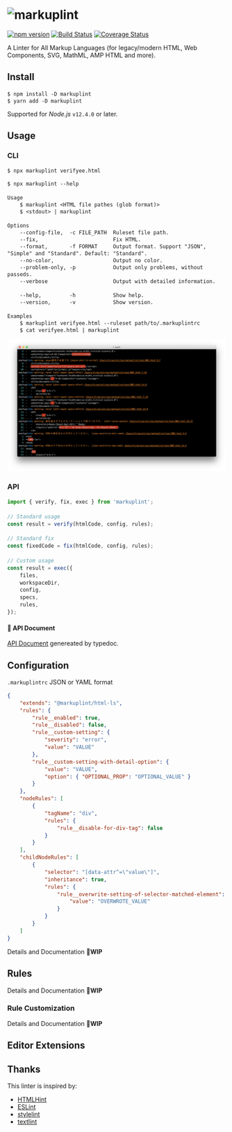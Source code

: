 # ![markuplint](https://cdn.rawgit.com/YusukeHirao/markuplint/HEAD/media/logo-v.svg)

[![npm version](https://badge.fury.io/js/markuplint.svg)](https://badge.fury.io/js/markuplint)
[![Build Status](https://travis-ci.org/markuplint/markuplint.svg?branch=next)](https://travis-ci.org/markuplint/markuplint) [![Coverage Status](https://coveralls.io/repos/github/markuplint/markuplint/badge.svg?branch=next)](https://coveralls.io/github/markuplint/markuplint?branch=next)

A Linter for All Markup Languages (for legacy/modern HTML, Web Components, SVG, MathML, AMP HTML and more).

## Install

```
$ npm install -D markuplint
$ yarn add -D markuplint
```

Supported for _Node.js_ `v12.4.0` or later.

## Usage

### CLI

```
$ npx markuplint verifyee.html
```

```
$ npx markuplint --help

Usage
	$ markuplint <HTML file pathes (glob format)>
	$ <stdout> | markuplint

Options
	--config-file,  -c FILE_PATH  Ruleset file path.
	--fix,                        Fix HTML.
	--format,       -f FORMAT     Output format. Support "JSON", "Simple" and "Standard". Default: "Standard".
	--no-color,                   Output no color.
	--problem-only, -p            Output only problems, without passeds.
	--verbose                     Output with detailed information.

	--help,         -h            Show help.
	--version,      -v            Show version.

Examples
	$ markuplint verifyee.html --ruleset path/to/.markuplintrc
	$ cat verifyee.html | markuplint
```

![Screen shot](media/screenshot01.png)

### API

```ts
import { verify, fix, exec } from 'markuplint';

// Standard usage
const result = verify(htmlCode, config, rules);

// Standard fix
const fixedCode = fix(htmlCode, config, rules);

// Custom usage
const result = exec({
	files,
	workspaceDir,
	config,
	specs,
	rules,
});
```

#### 📖 API Document

[API Document](https://api.markuplint.dev) genereated by typedoc.

## Configuration

`.markuplintrc` JSON or YAML format

```json
{
	"extends": "@markuplint/html-ls",
	"rules": {
		"rule__enabled": true,
		"rule__disabled": false,
		"rule__custom-setting": {
			"severity": "error",
			"value": "VALUE"
		},
		"rule__custom-setting-with-detail-option": {
			"value": "VALUE",
			"option": { "OPTIONAL_PROP": "OPTIONAL_VALUE" }
		}
	},
	"nodeRules": [
		{
			"tagName": "div",
			"rules": {
				"rule__disable-for-div-tag": false
			}
		}
	],
	"childNodeRules": [
		{
			"selector": "[data-attr^=\"value\"]",
			"inheritance": true,
			"rules": {
				"rule__overwrite-setting-of-selector-matched-element": {
					"value": "OVERWROTE_VALUE"
				}
			}
		}
	]
}
```

Details and Documentation **🚧WIP**

## Rules

Details and Documentation **🚧WIP**

### Rule Customization

Details and Documentation **🚧WIP**

## Editor Extensions

## Thanks

This linter is inspired by:

-   [HTMLHint](http://htmlhint.com/)
-   [ESLint](https://eslint.org/)
-   [stylelint](https://stylelint.io/)
-   [textlint](https://textlint.github.io/)

